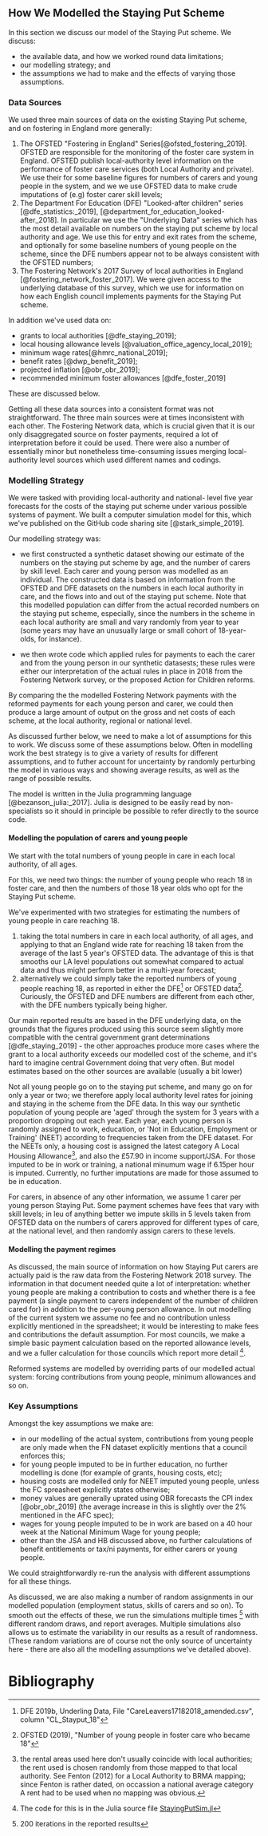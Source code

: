 ## How We Modelled the Staying Put Scheme

In this section we discuss our model of the Staying Put scheme. We discuss:

* the available data, and how we worked round data limitations;
* our modelling strategy; and
* the assumptions we had to make and the effects of varying those assumptions.   

### Data Sources

We used three main sources of data on the existing Staying Put scheme, and on fostering in England more generally:

1. The OFSTED "Fostering in England" Series[@ofsted_fostering_2019]. OFSTED are responsible for the monitoring of the foster care system in England. OFSTED publish local-authority level information on the performance of foster care services (both Local Authority and private). We use their for some baseline figures for numbers of carers and young people in the system, and we we use OFSTED data to make crude imputations of (e.g) foster carer skill levels;
1. The Department For Education (DFE) "Looked-after children" series [@dfe_statistics:_2019], [@department_for_education_looked-after_2018]. In particular we use the "Underlying Data" series which has the most detail available on numbers on the staying put scheme by local authority and age. We use this for entry and exit rates from the scheme, and optionally for some baseline numbers of young people on the scheme, since the DFE numbers appear not to be always consistent with the OFSTED numbers;
1. The Fostering Network's 2017 Survey of local authorities in England [@fostering_network_foster_2017]. We were given access to the underlying database of this survey, which we use for information on how each English council implements payments for the Staying Put scheme.

In addition we've used data on:

* grants to local authorities [@dfe_staying_2019];
* local housing allowance levels [@valuation_office_agency_local_2019];
* minimum wage rates[@hmrc_national_2019];
* benefit rates [@dwp_benefit_2019];
* projected inflation [@obr_obr_2019];
* recommended minimum foster allowances [@dfe_foster_2019]

These are discussed below.

Getting all these data sources into a consistent format was not straightforward. The three main sources were at times inconsistent with each other.  The Fostering Network data, which is crucial given that it is our only disaggregated source on foster payments, required a lot of interpretation before it could be used. There were also a number of essentially minor but nonetheless time-consuming issues merging local-authority level sources which used different names and codings.

### Modelling Strategy

We were tasked with providing local-authority and national- level five year forecasts for the costs of the staying put scheme under various possible systems of payment. We built a computer simulation model for this, which we've published on the GitHub code sharing site [@stark_simple_2019].

Our modelling strategy was:

* we first constructed a synthetic dataset showing our estimate of the numbers on the staying put scheme by age, and the number of carers by skill level. Each carer and young person was modelled as an individual. The constructed data is based on information from the OFSTED and DFE datasets on the numbers in each local authority in care, and the flows into and out of the staying put scheme. Note that this modelled population can differ from the actual recorded numbers on the staying put scheme, especially, since the numbers in the scheme in each local authority are small and vary randomly from year to year (some years may have an unusually large or small cohort of 18-year-olds, for instance).

* we then wrote code which applied rules for payments to each the carer and from the young person in our synthetic datasests; these rules were either our interpretation of the actual rules in place in 2018 from the Fostering Network survey, or the proposed Action for Children reforms.

By comparing the the modelled Fostering Network payments with the reformed payments for each young person and carer, we could then produce a large amount of output on the gross and net costs of each scheme, at the local authority, regional or national level.

As discussed further below, we need to make a lot of assumptions for this to work. We discuss some of these assumptions below. Often in modelling work the best strategy is to give a variety of results for different assumptions, and to futher account for uncertainty by randomly perturbing the model in various ways and showing average results, as well as the range of possible results.

The model is written in the Julia programming language [@bezanson_julia:_2017]. Julia is designed to be easily read by non-specialists so it should in principle be possible to refer directly to the source code.

#### Modelling the population of carers and young people

We start with the total numbers of young people in care in each local authority, of all ages.

For this, we need two things: the number of young people who reach 18 in foster care, and then the numbers of those 18 year olds who opt for the Staying Put scheme.

 We've experimented with two strategies for estimating the numbers of young people in care reaching 18.

 1. taking the total numbers in care in each local authority, of all ages, and applying to that an England wide rate for reaching 18 taken from the average of the last 5 year's OFSTED data. The advantage of this is that smooths our LA level populations out somewhat compared to actual data and thus might perform  better in a multi-year forecast;
 2. alternatively we could simply take the reported numbers of young people reaching 18, as reported in either the DFE[^DFE18] or OFSTED data[^OFSTED18]. Curiously, the OFSTED and DFE numbers are different from each other, with the DFE numbers typically being higher.

 Our main reported results are based in the DFE underlying data, on the grounds that the figures produced using this source seem slightly more compatible with the central government grant determinations [@dfe_staying_2019] - the other approaches produce more cases where the grant to a local authority exceeds our modelled cost of the scheme, and it's hard to imagine central Government doing that very often. But model estimates based on the other sources are available (usually a bit lower)

 Not all young people go on to the staying put scheme, and many go on for only a year or two; we therefore apply local authority level rates for joining and staying in the scheme from the DFE data. In this way our synthetic population of young people are 'aged' through the system for 3 years with a proportion dropping out each year. Each year, each young person is randomly assigned to work, education, or 'Not in Education, Employment or Training' (NEET) according to frequencies taken from the DFE dataset. For the NEETs only, a housing cost is assigned the latest category A Local Housing Allowance[^FNLHA], and also the £57.90 in income support/JSA. For those imputed to be in work or training, a national minumum wage if 6.15per hour is imputed. Currently, no further imputations are made for those assumed to be in education.

For carers, in absence of any other information, we assume 1 carer per young person Staying Put. Some payment schemes have fees that vary with skill levels; in leu of anything better we impute skills in 5 levels taken from OFSTED data on the numbers of carers approved for different types of care, at the national level, and then randomly assign carers to these levels.

#### Modelling the payment regimes

As discussed, the main source of information on how Staying Put carers are actually paid is the raw data from the Fostering Network 2018 survey. The information in that document needed quite a lot of interpretation: whether young people are making a contribution to costs and whether there is a fee payment (a single payment to carers independent of the number of children cared for) in addition to the per-young person allowance. In out modelling of the current system we assume no fee and no contribution unless explicitly mentioned in the spreadsheet; it would be interesting to make fees and contributions the default assumption. For most councils, we make a simple basic payment calculation based on the reported allowance levels, and we a fuller calculation for those councils which report more detail [^JCODE1].

Reformed systems are modelled by overriding parts of our modelled actual system: forcing contributions from young people, minimum allowances and so on.

### Key Assumptions

Amongst the key assumptions we make are:

* in our modelling of the actual system, contributions from young people are only made when the FN dataset explicitly mentions that a council enforces this;
* for young people imputed to be in further education, no further modelling is done (for example of grants, housing costs, etc);
* housing costs are modelled only for NEET imputed young people, unless the FC spreasheet explicitly states otherwise;
* money values are generally uprated using OBR forecasts the CPI index [@obr_obr_2019] (the average increase in this is slightly over the 2% mentioned in the AFC spec);
* wages for young people imputed to be in work are based on a 40 hour week at the National Minimum Wage for young people;
* other than the JSA and HB discussed above, no further calculations of benefit entitlements or tax/ni payments, for either carers or young people.

We could straightforwardly re-run the analysis with different assumptions for all these things.

As discussed, we are also making a number of random assignments in our modelled population (employment status, skills of carers and so on). To smooth out the effects of these, we run the simulations multiple times [^FN200] with different random draws, and report averages. Multiple simulations also allows us to estimate the variability in our results as a result of randomness. (These random variations are of course not the only source of uncertainty here - there are also all the modelling assumptions we've detailed above).

# Bibliography

[^FNLHA]: the rental areas used here don't usually coincide with local authorities; the rent used is chosen randomly from those mapped to that local authority. See Fenton (2012) for a Local Authority to BRMA mapping; since Fenton is rather dated, on occassion a national average category A rent had to be used when no mapping was obvious.

[^JCODE1]: The code for this is in the Julia source file [StayingPutSim.jl](https://github.com/grahamstark/staying_put_sim/blob/master/src/StayingPutSim.jl)

[^OFSTED18]: OFSTED (2019), "Number of young people in foster care who became 18"

[^DFE18]: DFE 2019b, Underling Data, File "CareLeavers17182018_amended.csv", column "CL_Stayput_18"

[^FN200]: 200 iterations in the reported results
